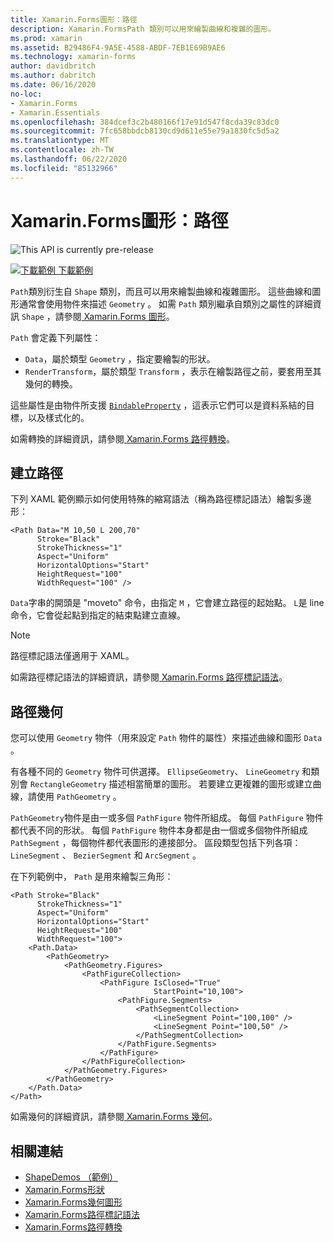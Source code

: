 ```yaml
---
title: Xamarin.Forms圖形：路徑
description: Xamarin.FormsPath 類別可以用來繪製曲線和複雜的圖形。
ms.prod: xamarin
ms.assetid: B29486F4-9A5E-4588-ABDF-7EB1E69B9AE6
ms.technology: xamarin-forms
author: davidbritch
ms.author: dabritch
ms.date: 06/16/2020
no-loc:
- Xamarin.Forms
- Xamarin.Essentials
ms.openlocfilehash: 384dcef3c2b480166f17e91d547f8cda39c83dc0
ms.sourcegitcommit: 7fc658bbdcb8130cd9d611e55e79a1830fc5d5a2
ms.translationtype: MT
ms.contentlocale: zh-TW
ms.lasthandoff: 06/22/2020
ms.locfileid: "85132966"
---
```

# <a name="xamarinforms-shapes-path"></a>Xamarin.Forms圖形：路徑

![](~/media/shared/preview.png "This API is currently pre-release")

[![下載範例 ](~/media/shared/download.png) 下載範例](https://docs.microsoft.com/samples/xamarin/xamarin-forms-samples/userinterface-shapesdemos/)

`Path`類別衍生自 `Shape` 類別，而且可以用來繪製曲線和複雜圖形。 這些曲線和圖形通常會使用物件來描述 `Geometry` 。 如需 `Path` 類別繼承自類別之屬性的詳細資訊 `Shape` ，請參閱[ Xamarin.Forms 圖形](index.md)。

`Path` 會定義下列屬性：

- `Data`，屬於類型 `Geometry` ，指定要繪製的形狀。
- `RenderTransform`，屬於類型 `Transform` ，表示在繪製路徑之前，要套用至其幾何的轉換。

這些屬性是由物件所支援 [`BindableProperty`](xref:Xamarin.Forms.BindableProperty) ，這表示它們可以是資料系結的目標，以及樣式化的。

如需轉換的詳細資訊，請參閱[ Xamarin.Forms 路徑轉換](path-transforms.md)。

## <a name="create-a-path"></a>建立路徑

下列 XAML 範例顯示如何使用特殊的縮寫語法（稱為路徑標記語法）繪製多邊形：

```xaml
<Path Data="M 10,50 L 200,70"
      Stroke="Black"
      StrokeThickness="1"
      Aspect="Uniform"
      HorizontalOptions="Start"
      HeightRequest="100"
      WidthRequest="100" />
```

`Data`字串的開頭是 "moveto" 命令，由指定 `M` ，它會建立路徑的起始點。 `L`是 line 命令，它會從起點到指定的結束點建立直線。

> [!NOTE]
> 路徑標記語法僅適用于 XAML。

如需路徑標記語法的詳細資訊，請參閱[ Xamarin.Forms 路徑標記語法](path-markup-syntax.md)。

## <a name="path-geometry"></a>路徑幾何

您可以使用 `Geometry` 物件（用來設定 `Path` 物件的屬性）來描述曲線和圖形 `Data` 。

有各種不同的 `Geometry` 物件可供選擇。 `EllipseGeometry`、 `LineGeometry` 和類別會 `RectangleGeometry` 描述相當簡單的圖形。 若要建立更複雜的圖形或建立曲線，請使用 `PathGeometry` 。

`PathGeometry`物件是由一或多個 `PathFigure` 物件所組成。 每個 `PathFigure` 物件都代表不同的形狀。 每個 `PathFigure` 物件本身都是由一個或多個物件所組成 `PathSegment` ，每個物件都代表圖形的連接部分。 區段類型包括下列各項： `LineSegment` 、 `BezierSegment` 和 `ArcSegment` 。

在下列範例中， `Path` 是用來繪製三角形：

```xaml
<Path Stroke="Black"
      StrokeThickness="1"
      Aspect="Uniform"
      HorizontalOptions="Start"
      HeightRequest="100"
      WidthRequest="100">
    <Path.Data>
        <PathGeometry>
            <PathGeometry.Figures>
                <PathFigureCollection>
                    <PathFigure IsClosed="True"
                                StartPoint="10,100">
                        <PathFigure.Segments>
                            <PathSegmentCollection>
                                <LineSegment Point="100,100" />
                                <LineSegment Point="100,50" />
                            </PathSegmentCollection>
                        </PathFigure.Segments>
                    </PathFigure>
                </PathFigureCollection>
            </PathGeometry.Figures>
        </PathGeometry>
    </Path.Data>
</Path>
```

如需幾何的詳細資訊，請參閱[ Xamarin.Forms 幾何](geometries.md)。

## <a name="related-links"></a>相關連結

- [ShapeDemos （範例）](https://docs.microsoft.com/samples/xamarin/xamarin-forms-samples/userinterface-shapesdemos/)
- [Xamarin.Forms形狀](index.md)
- [Xamarin.Forms幾何圖形](geometries.md)
- [Xamarin.Forms路徑標記語法](path-markup-syntax.md)
- [Xamarin.Forms路徑轉換](path-transforms.md)
